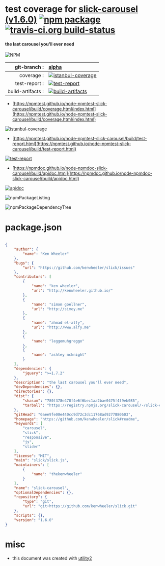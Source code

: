 # test coverage for  [slick-carousel (v1.6.0)](https://github.com/kenwheeler/slick#readme)  [![npm package](https://img.shields.io/npm/v/npmtest-slick-carousel.svg?style=flat-square)](https://www.npmjs.org/package/npmtest-slick-carousel) [![travis-ci.org build-status](https://api.travis-ci.org/npmtest/node-npmtest-slick-carousel.svg)](https://travis-ci.org/npmtest/node-npmtest-slick-carousel)
#### the last carousel you'll ever need

[![NPM](https://nodei.co/npm/slick-carousel.png?downloads=true&downloadRank=true&stars=true)](https://www.npmjs.com/package/slick-carousel)

| git-branch : | [alpha](https://github.com/npmtest/node-npmtest-slick-carousel/tree/alpha)|
|--:|:--|
| coverage : | [![istanbul-coverage](https://npmtest.github.io/node-npmtest-slick-carousel/build/coverage.badge.svg)](https://npmtest.github.io/node-npmtest-slick-carousel/build/coverage.html/index.html)|
| test-report : | [![test-report](https://npmtest.github.io/node-npmtest-slick-carousel/build/test-report.badge.svg)](https://npmtest.github.io/node-npmtest-slick-carousel/build/test-report.html)|
| build-artifacts : | [![build-artifacts](https://npmtest.github.io/node-npmtest-slick-carousel/glyphicons_144_folder_open.png)](https://github.com/npmtest/node-npmtest-slick-carousel/tree/gh-pages/build)|

- [https://npmtest.github.io/node-npmtest-slick-carousel/build/coverage.html/index.html](https://npmtest.github.io/node-npmtest-slick-carousel/build/coverage.html/index.html)

[![istanbul-coverage](https://npmtest.github.io/node-npmtest-slick-carousel/build/screenCapture.buildCi.browser.%252Ftmp%252Fbuild%252Fcoverage.lib.html.png)](https://npmtest.github.io/node-npmtest-slick-carousel/build/coverage.html/index.html)

- [https://npmtest.github.io/node-npmtest-slick-carousel/build/test-report.html](https://npmtest.github.io/node-npmtest-slick-carousel/build/test-report.html)

[![test-report](https://npmtest.github.io/node-npmtest-slick-carousel/build/screenCapture.buildCi.browser.%252Ftmp%252Fbuild%252Ftest-report.html.png)](https://npmtest.github.io/node-npmtest-slick-carousel/build/test-report.html)

- [https://npmdoc.github.io/node-npmdoc-slick-carousel/build/apidoc.html](https://npmdoc.github.io/node-npmdoc-slick-carousel/build/apidoc.html)

[![apidoc](https://npmdoc.github.io/node-npmdoc-slick-carousel/build/screenCapture.buildCi.browser.%252Ftmp%252Fbuild%252Fapidoc.html.png)](https://npmdoc.github.io/node-npmdoc-slick-carousel/build/apidoc.html)

![npmPackageListing](https://npmtest.github.io/node-npmtest-slick-carousel/build/screenCapture.npmPackageListing.svg)

![npmPackageDependencyTree](https://npmtest.github.io/node-npmtest-slick-carousel/build/screenCapture.npmPackageDependencyTree.svg)



# package.json

```json

{
    "author": {
        "name": "Ken Wheeler"
    },
    "bugs": {
        "url": "https://github.com/kenwheeler/slick/issues"
    },
    "contributors": [
        {
            "name": "ken wheeler",
            "url": "http://kenwheeler.github.io/"
        },
        {
            "name": "simon goellner",
            "url": "http://simey.me"
        },
        {
            "name": "ahmad el-alfy",
            "url": "http://www.alfy.me"
        },
        {
            "name": "leggomuhgreggo"
        },
        {
            "name": "ashley mcknight"
        }
    ],
    "dependencies": {
        "jquery": ">=1.7.2"
    },
    "description": "the last carousel you'll ever need",
    "devDependencies": {},
    "directories": {},
    "dist": {
        "shasum": "780f378e470f4e6f6bec1aa2bae0475f4f9eb085",
        "tarball": "https://registry.npmjs.org/slick-carousel/-/slick-carousel-1.6.0.tgz"
    },
    "gitHead": "0aee9fe00e440cc9d72c2dc11768ad9277880603",
    "homepage": "https://github.com/kenwheeler/slick#readme",
    "keywords": [
        "carousel",
        "slick",
        "responsive",
        "js",
        "slider"
    ],
    "license": "MIT",
    "main": "slick/slick.js",
    "maintainers": [
        {
            "name": "thekenwheeler"
        }
    ],
    "name": "slick-carousel",
    "optionalDependencies": {},
    "repository": {
        "type": "git",
        "url": "git+https://github.com/kenwheeler/slick.git"
    },
    "scripts": {},
    "version": "1.6.0"
}
```



# misc
- this document was created with [utility2](https://github.com/kaizhu256/node-utility2)
